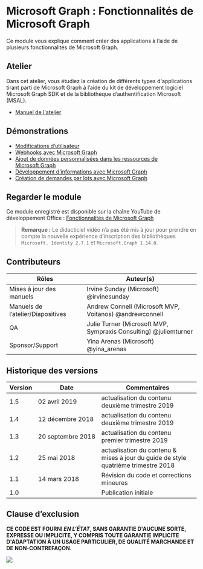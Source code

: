 # Microsoft Graph : Fonctionnalités de Microsoft Graph

Ce module vous explique comment créer des applications à l’aide de plusieurs fonctionnalités de Microsoft Graph.

## Atelier

Dans cet atelier, vous étudiez la création de différents types d'applications tirant parti de Microsoft Graph à l’aide du kit de développement logiciel Microsoft Graph SDK et de la bibliothèque d’authentification Microsoft (MSAL).

- [Manuel de l'atelier](./Lab.md)

## Démonstrations

- [Modifications d’utilisateur](./Demos/01-user-changes)
- [Webhooks avec Microsoft Graph](./Demos/02-webhooks)
- [Ajout de données personnalisées dans les ressources de Microsoft Graph](./Demos/03-custom-data)
- [Développement d’informations avec Microsoft Graph](./Demos/04-insights)
- [Création de demandes par lots avec Microsoft Graph](./Demos/05-batch)

## Regarder le module

Ce module enregistré est disponible sur la chaîne YouTube de développement Office : [Fonctionnalités de Microsoft Graph](https://www.youtube.com/watch?v=_i1cpciR330)

> **Remarque :**
Le didacticiel vidéo n’a pas été mis à jour pour prendre en compte la nouvelle expérience d’inscription des bibliothèques `Microsoft. Identity 2.7.1` et `Microsoft.Graph 1.14.0`.

## Contributeurs

| Rôles | Auteur(s) |
| -------------------- | ---------------------------------------------------------------- |
| Mises à jour des manuels | Irvine Sunday (Microsoft) @irvinesunday |
| Manuels de l’atelier/Diapositives | Andrew Connell (Microsoft MVP, Voitanos) @andrewconnell |
| QA | Julie Turner (Microsoft MVP, Sympraxis Consulting) @juliemturner |
| Sponsor/Support | Yina Arenas (Microsoft) @yina\_arenas |

## Historique des versions

| Version | Date | Commentaires |
| ------- | ------------------ | -------------------------------------------- |
| 1.5 | 02 avril 2019 | actualisation du contenu deuxième trimestre 2019 |
| 1.4 | 12 décembre 2018 | actualisation du contenu deuxième trimestre 2019 |
| 1.3 | 20 septembre 2018 | actualisation du contenu premier trimestre 2019 |
| 1.2 | 25 mai 2018 | actualisation du contenu & mises à jour du guide de style quatrième trimestre 2018 |
| 1.1 | 14 mars 2018 | Révision du code et corrections mineures |
| 1.0 | | Publication initiale |

## Clause d’exclusion

**CE CODE EST FOURNI *EN L’ÉTAT*, SANS GARANTIE D'AUCUNE SORTE, EXPRESSE OU IMPLICITE, Y COMPRIS TOUTE GARANTIE IMPLICITE D'ADAPTATION À UN USAGE PARTICULIER, DE QUALITÉ MARCHANDE ET DE NON-CONTREFAÇON.**

<img src="https://telemetry.sharepointpnp.com/msgraph-training-webhooks-customdata-insights" />